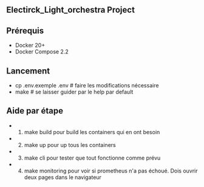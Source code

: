## Electirck_Light_orchestra Project

## Prérequis
- Docker 20+
- Docker Compose 2.2

## Lancement
- cp .env.exemple .env # faire les modifications nécessaire
- make # se laisser guider par le help par default

## Aide par étape
- 1. make build pour build les containers qui en ont besoin
- 2. make up pour up tous les containers
- 3. make cli pour tester que tout fonctionne comme prévu
- 4. make monitoring pour voir si prometheus n'a pas échoué. Dois ouvrir deux pages dans le navigateur
  
